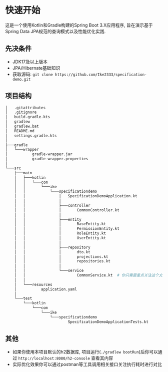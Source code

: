 # 快速开始

这是一个使用Kotlin和Gradle构建的Spring Boot 3.X应用程序, 旨在演示基于Spring Data JPA规范的查询模式以及性能优化实践. 


## 先决条件
* JDK17及以上版本
* JPA/Hibernate基础知识
* 获取源码: `git clone https://github.com/Ike2333/specification-demo.git`


## 项目结构
```bash
│   .gitattributes
│   .gitignore
│   build.gradle.kts
│   gradlew
│   gradlew.bat
│   README.md
│   settings.gradle.kts
│
├───gradle
│   └───wrapper
│           gradle-wrapper.jar
│           gradle-wrapper.properties
│
└───src
    ├───main
    │   ├───kotlin
    │   │   └───com
    │   │       └───ike
    │   │           └───specificationdemo
    │   │               │   SpecificationDemoApplication.kt
    │   │               │
    │   │               ├───controller
    │   │               │       CommonController.kt
    │   │               │
    │   │               ├───entity
    │   │               │       BaseEntity.kt
    │   │               │       PermissionEntity.kt
    │   │               │       RoleEntity.kt
    │   │               │       UserEntity.kt
    │   │               │
    │   │               ├───repository
    │   │               │       dto.kt
    │   │               │       projections.kt
    │   │               │       repositories.kt
    │   │               │
    │   │               └───service
    │   │                       CommonService.kt  # 你只需要重点关注这个文件
    │   │
    │   └───resources
    │           application.yaml
    │
    └───test
        └───kotlin
            └───com
                └───ike
                    └───specificationdemo
                            SpecificationDemoApplicationTests.kt
```


## 其他
* 如果你使用本项目默认的h2数据库, 项目运行(`./gradlew bootRun`)后你可以通过 `http://localhost:8080/h2-console` 查看其内容
* 实际优化效果你可以通过postman等工具调用相关接口关注执行耗时进行对比